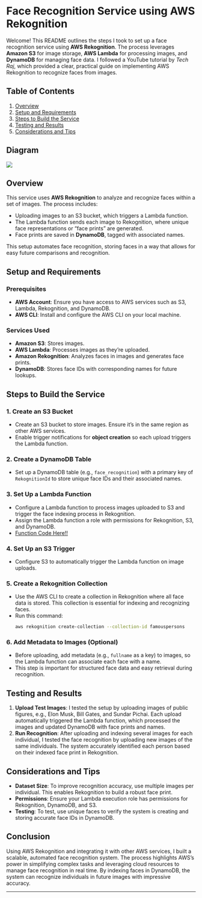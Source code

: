 

# Face Recognition Service using AWS Rekognition

Welcome! This README outlines the steps I took to set up a face recognition service using **AWS Rekognition**. The process leverages **Amazon S3** for image storage, **AWS Lambda** for processing images, and **DynamoDB** for managing face data. I followed a YouTube tutorial by *Tech Raj*, which provided a clear, practical guide on implementing AWS Rekognition to recognize faces from images.

## Table of Contents
1. [Overview](#overview)
2. [Setup and Requirements](#setup-and-requirements)
3. [Steps to Build the Service](#steps-to-build-the-service)
4. [Testing and Results](#testing-and-results)
5. [Considerations and Tips](#considerations-and-tips)


## Diagram 
![](https://github.com/Kishor-Bibin/face-recognition-service-using-AWS-Rekognitiom/blob/507b52e85956305d4fc0e74b5b67d38925b7569b/Diagram/Architectural%20Diagram.png)

## Overview

This service uses **AWS Rekognition** to analyze and recognize faces within a set of images. The process includes:
- Uploading images to an S3 bucket, which triggers a Lambda function.
- The Lambda function sends each image to Rekognition, where unique face representations or “face prints” are generated.
- Face prints are saved in **DynamoDB**, tagged with associated names.

This setup automates face recognition, storing faces in a way that allows for easy future comparisons and recognition.

## Setup and Requirements

### Prerequisites
- **AWS Account**: Ensure you have access to AWS services such as S3, Lambda, Rekognition, and DynamoDB.
- **AWS CLI**: Install and configure the AWS CLI on your local machine.

### Services Used
- **Amazon S3**: Stores images.
- **AWS Lambda**: Processes images as they’re uploaded.
- **Amazon Rekognition**: Analyzes faces in images and generates face prints.
- **DynamoDB**: Stores face IDs with corresponding names for future lookups.

## Steps to Build the Service

### 1. Create an S3 Bucket
   - Create an S3 bucket to store images. Ensure it’s in the same region as other AWS services.
   - Enable trigger notifications for **object creation** so each upload triggers the Lambda function.

### 2. Create a DynamoDB Table
   - Set up a DynamoDB table (e.g., `face_recognition`) with a primary key of `RekognitionId` to store unique face IDs and their associated names.

### 3. Set Up a Lambda Function
   - Configure a Lambda function to process images uploaded to S3 and trigger the face indexing process in Rekognition.
   - Assign the Lambda function a role with permissions for Rekognition, S3, and DynamoDB.
   - [Function Code Here!!]([url](https://github.com/Kishor-Bibin/face-recognition-service-using-AWS-Rekognitiom/blob/main/lamdafunction.py))


### 4. Set Up an S3 Trigger
   - Configure S3 to automatically trigger the Lambda function on image uploads.

### 5. Create a Rekognition Collection
   - Use the AWS CLI to create a collection in Rekognition where all face data is stored. This collection is essential for indexing and recognizing faces.
   - Run this command:
     ```bash
     aws rekognition create-collection --collection-id famouspersons
     ```

### 6. Add Metadata to Images (Optional)
   - Before uploading, add metadata (e.g., `fullname` as a key) to images, so the Lambda function can associate each face with a name.
   - This step is important for structured face data and easy retrieval during recognition.

## Testing and Results

1. **Upload Test Images**: I tested the setup by uploading images of public figures, e.g., Elon Musk, Bill Gates, and Sundar Pichai. Each upload automatically triggered the Lambda function, which processed the images and updated DynamoDB with face prints and names.
2. **Run Recognition**: After uploading and indexing several images for each individual, I tested the face recognition by uploading new images of the same individuals. The system accurately identified each person based on their indexed face print in Rekognition.

## Considerations and Tips

- **Dataset Size**: To improve recognition accuracy, use multiple images per individual. This enables Rekognition to build a robust face print.
- **Permissions**: Ensure your Lambda execution role has permissions for Rekognition, DynamoDB, and S3.
- **Testing**: To test, use unique faces to verify the system is creating and storing accurate face IDs in DynamoDB.

## Conclusion

Using AWS Rekognition and integrating it with other AWS services, I built a scalable, automated face recognition system. The process highlights AWS’s power in simplifying complex tasks and leveraging cloud resources to manage face recognition in real time. By indexing faces in DynamoDB, the system can recognize individuals in future images with impressive accuracy.

--- 
